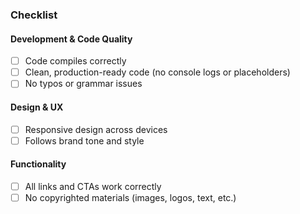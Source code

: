 ### Checklist

#### Development & Code Quality
- [ ] Code compiles correctly
- [ ] Clean, production-ready code (no console logs or placeholders)
- [ ] No typos or grammar issues

#### Design & UX
- [ ] Responsive design across devices
- [ ] Follows brand tone and style

#### Functionality
- [ ] All links and CTAs work correctly
- [ ] No copyrighted materials (images, logos, text, etc.)
